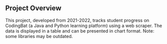 ## Project Overview

This project, developed from 2021-2022, tracks student progress on CodingBat (a Java and Python learning platform) using a web scraper. The data is displayed in a table and can be presented in chart format. Note: some libraries may be outdated.
